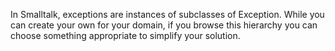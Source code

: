 In Smalltalk, exceptions are instances of subclasses of Exception. While you can create your own for your domain, if you browse this hierarchy you can choose something appropriate to simplify your solution.